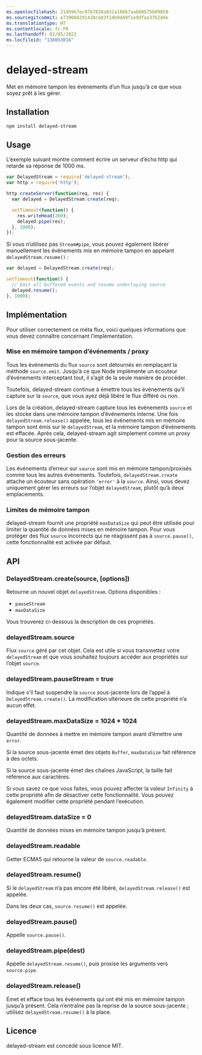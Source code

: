 ```yaml
---
ms.openlocfilehash: 21db9b7ec97b7028a031a18867aab00575b09850
ms.sourcegitcommit: e739004291428ce83f14b9d49f1e9dfaa3762dde
ms.translationtype: HT
ms.contentlocale: fr-FR
ms.lasthandoff: 02/05/2022
ms.locfileid: "138053016"
---
```

# <a name="delayed-stream"></a>delayed-stream

Met en mémoire tampon les événements d’un flux jusqu’à ce que vous soyez prêt à les gérer.

## <a name="installation"></a>Installation

``` bash
npm install delayed-stream
```

## <a name="usage"></a>Usage

L’exemple suivant montre comment écrire un serveur d’écho http qui retarde sa réponse de 1000 ms.

``` javascript
var DelayedStream = require('delayed-stream');
var http = require('http');

http.createServer(function(req, res) {
  var delayed = DelayedStream.create(req);

  setTimeout(function() {
    res.writeHead(200);
    delayed.pipe(res);
  }, 1000);
});
```

Si vous n’utilisez pas `Stream#pipe`, vous pouvez également libérer manuellement les événements mis en mémoire tampon en appelant `delayedStream.resume()` :

``` javascript
var delayed = DelayedStream.create(req);

setTimeout(function() {
  // Emit all buffered events and resume underlaying source
  delayed.resume();
}, 1000);
```

## <a name="implementation"></a>Implémentation

Pour utiliser correctement ce méta flux, voici quelques informations que vous devez connaître concernant l’implémentation.

### <a name="event-buffering--proxying"></a>Mise en mémoire tampon d’événements / proxy

Tous les événements du flux `source` sont détournés en remplaçant la méthode `source.emit`. Jusqu’à ce que Node implémente un écouteur d’événements interceptant tout, il s’agit de la seule manière de procéder.

Toutefois, delayed-stream continue à émettre tous les événements qu’il capture sur la `source`, que vous ayez déjà libéré le flux différé ou non.

Lors de la création, delayed-stream capture tous les événements `source` et les stocke dans une mémoire tampon d’événements interne. Une fois `delayedStream.release()` appelée, tous les événements mis en mémoire tampon sont émis sur le `delayedStream`, et la mémoire tampon d’événements est effacée. Après cela, delayed-stream agit simplement comme un proxy pour la source sous-jacente.

### <a name="error-handling"></a>Gestion des erreurs

Les événements d’erreur sur `source` sont mis en mémoire tampon/proxisés comme tous les autres événements.
Toutefois, `delayedStream.create` attache un écouteur sans opération `'error'` à la `source`. Ainsi, vous devez uniquement gérer les erreurs sur l’objet `delayedStream`, plutôt qu’à deux emplacements.

### <a name="buffer-limits"></a>Limites de mémoire tampon

delayed-stream fournit une propriété `maxDataSize` qui peut être utilisée pour limiter la quantité de données mises en mémoire tampon. Pour vous protéger des flux `source` incorrects qui ne réagissent pas à `source.pause()`, cette fonctionnalité est activée par défaut.

## <a name="api"></a>API

### <a name="delayedstreamcreatesource-options"></a>DelayedStream.create(source, [options])

Retourne un nouvel objet `delayedStream`. Options disponibles :

* `pauseStream`
* `maxDataSize`

Vous trouverez ci-dessous la description de ces propriétés.

### <a name="delayedstreamsource"></a>delayedStream.source

Flux `source` géré par cet objet. Cela est utile si vous transmettez votre `delayedStream` et que vous souhaitez toujours accéder aux propriétés sur l’objet `source`.

### <a name="delayedstreampausestream--true"></a>delayedStream.pauseStream = true

Indique s’il faut suspendre la `source` sous-jacente lors de l’appel à `DelayedStream.create()`. La modification ultérieure de cette propriété n’a aucun effet.

### <a name="delayedstreammaxdatasize--1024--1024"></a>delayedStream.maxDataSize = 1024 * 1024

Quantité de données à mettre en mémoire tampon avant d’émettre une `error`.

Si la source sous-jacente émet des objets `Buffer`, `maxDataSize` fait référence à des octets.

Si la source sous-jacente émet des chaînes JavaScript, la taille fait référence aux caractères.

Si vous savez ce que vous faites, vous pouvez affecter la valeur `Infinity` à cette propriété afin de désactiver cette fonctionnalité. Vous pouvez également modifier cette propriété pendant l’exécution.

### <a name="delayedstreamdatasize--0"></a>delayedStream.dataSize = 0

Quantité de données mises en mémoire tampon jusqu’à présent.

### <a name="delayedstreamreadable"></a>delayedStream.readable

Getter ECMA5 qui retourne la valeur de `source.readable`.

### <a name="delayedstreamresume"></a>delayedStream.resume()

Si le `delayedStream` n’a pas encore été libéré, `delayedStream.release()` est appelée.

Dans les deux cas, `source.resume()` est appelée.

### <a name="delayedstreampause"></a>delayedStream.pause()

Appelle `source.pause()`.

### <a name="delayedstreampipedest"></a>delayedStream.pipe(dest)

Appelle `delayedStream.resume()`, puis proxise les arguments vers `source.pipe`.

### <a name="delayedstreamrelease"></a>delayedStream.release()

Émet et efface tous les événements qui ont été mis en mémoire tampon jusqu’à présent. Cela n’entraîne pas la reprise de la source sous-jacente ; utilisez `delayedStream.resume()` à la place.

## <a name="license"></a>Licence

delayed-stream est concédé sous licence MIT.
